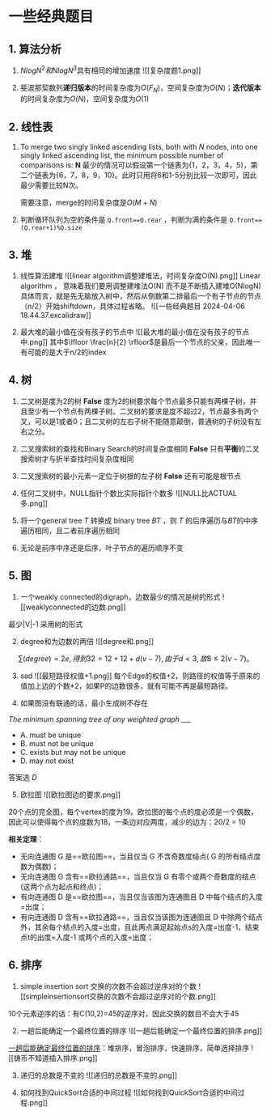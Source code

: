 
# 一些经典题目

## 1. 算法分析

1. $Nlog N^2和Nlog N^3$具有相同的增加速度
![[复杂度题1.png]]

2. 斐波那契数列**递归版本**的时间复杂度为$O(F_N)$，空间复杂度为$O(N)$；**迭代版本**的时间复杂度为$O(N)$，空间复杂度为$O(1)$


## 2. 线性表

1. To merge two singly linked ascending lists, both with _N_ nodes, into one singly linked ascending list, the minimum possible number of comparisons is: **N**
	最少的情况可以假设第一个链表为{1，2，3，4，5}，第二个链表为{6，7，8，9，10}。此时只用将6和1-5分别比较一次即可，因此最少需要比较N次。
	
	需要注意，merge的时间复杂度是$O(M+N)$

2. 判断循环队列为空的条件是 `Q.front==Q.rear` ，判断为满的条件是 `Q.front==(Q.rear+1)%Q.size`





## 3. 堆

1. 线性算法建堆
![[linear algorithm调整建堆法，时间复杂度O(N).png]]
Linear algorithm ， 意味着我们要用调整建堆法O(N) 而不是不断插入建堆O(NlogN)
具体而言，就是先无脑放入树中，然后从倒数第二排最后一个有子节点的节点（n/2）开始shiftdown，具体过程省略。
![[一些经典题目 2024-04-06 18.44.37.excalidraw]]

2. 最大堆的最小值在没有孩子的节点中
![[最大堆的最小值在没有孩子的节点中.png]]
其中$\lfloor \frac{n}{2} \rfloor$是最后一个节点的父亲，因此唯一有可能的是大于n/2的index

## 4. 树

1. 二叉树是度为2的树
**False** 
度为2的树要求每个节点最多只能有两棵子树，并且至少有一个节点有两棵子树。二叉树的要求是度不超过2，节点最多有两个叉，可以是1或者0；且二叉树的左右子树不能随意颠倒，普通树的子树没有左右之分。

2. 二叉搜索树的查找和Binary Search的时间复杂度相同
**False**
只有**平衡**的二叉搜索树才与折半查找时间复杂度相同

3. 二叉搜索树的最小元素一定位于树根的左子树
**False**
还有可能是根节点

4. 任何二叉树中，NULL指针个数比实际指针个数多
![[NULL比ACTUAL多.png]]

5. 将一个general tree $T$ 转换成 binary tree $BT$ ，则 $T$ 的后序遍历与$BT$的中序遍历相同，且二者前序遍历相同

6. 无论是前序中序还是后序，叶子节点的遍历顺序不变


## 5. 图

1. 一个weakly connected的digraph，边数最少的情况是树的形式
![[weaklyconnected的边数.png]]

最少|V|-1 采用树的形式

2. degree和为边数的两倍
![[degree和.png]]

$$\sum (degree)=2e, 得到32=12+12+d(v-7), 由于d<3,故8\le 2(v-7)。$$

3. sad
![[最短路径权值+1.png]]
每个Edge的权值+2，则路径的权值等于原来的值加上边的个数\*2，如果P的边数很多，就有可能不再是最短路径。

4. 如果图没有联通的话，最小生成树不存在

*The minimum spanning tree of any weighted graph ___*

- A. must be unique
- B. must not be unique
- C. exists but may not be unique
- D. may not exist

答案选 *D*


5. 欧拉图
![[欧拉图边的要求.png]]

20个点的完全图，每个vertex的度为19。欧拉图的每个点的度必须是一个偶数，因此可以使得每个点的度数为18，一条边对应两度，减少的边为：20/2 = 10

**相关定理**：

- 无向连通图 G 是==欧拉图==，当且仅当 G 不含奇数度结点( G 的所有结点度数为偶数)；
- 无向连通图 G 含有==欧拉通路==，当且仅当 G 有零个或两个奇数度的结点(这两个点为起点和终点)；
- 有向连通图 D 是==欧拉图==，当且仅当该图为连通图且 D 中每个结点的入度=出度；
- 有向连通图 D 含有==欧拉通路==，当且仅当该图为连通图且 D 中除两个结点外，其余每个结点的入度=出度，且此两点满足起始点s的入度=出度-1，结束点t的出度=入度-1 或两个点的入度=出度；

## 6. 排序

1. simple insertion sort 交换的次数不会超过逆序对的个数
![[simpleinsertionsort交换的次数不会超过逆序对的个数.png]]

10个元素逆序的话：有C(10,2)=45的逆序对，因此交换的数目不会大于45

2. 一趟后能确定一个最终位置的排序
![[一趟后能确定一个最终位置的排序.png]]

[一趟后能确定最终位置的排序](#)：堆排序，冒泡排序，快速排序，简单选择排序
![[铸币不知道插入排序.png]]

3. 递归的总数是不变的
![[递归的总数是不变的.png]]

4. 如何找到QuickSort合适的中间过程
![[如何找到QuickSort合适的中间过程.png]]